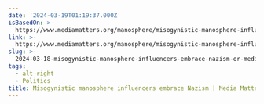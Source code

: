 ```yaml
---
date: '2024-03-19T01:19:37.000Z'
isBasedOn: >-
  https://www.mediamatters.org/manosphere/misogynistic-manosphere-influencers-embrace-nazism
link: >-
  https://www.mediamatters.org/manosphere/misogynistic-manosphere-influencers-embrace-nazism
slug: >-
  2024-03-18-misogynistic-manosphere-influencers-embrace-nazism-or-media-matters-for-amer
tags:
  - alt-right
  - Politics
title: Misogynistic manosphere influencers embrace Nazism | Media Matters for Amer
---
```


